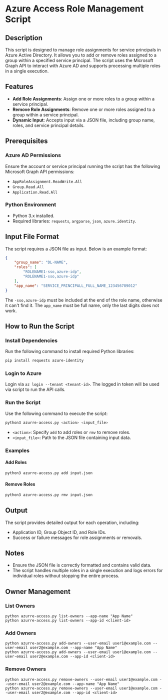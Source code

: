 # Azure Access Role Management Script

## Description
This script is designed to manage role assignments for service principals in Azure Active Directory. It allows you to add or remove roles assigned to a group within a specified service principal. The script uses the Microsoft Graph API to interact with Azure AD and supports processing multiple roles in a single execution.

## Features
- **Add Role Assignments**: Assign one or more roles to a group within a service principal.
- **Remove Role Assignments**: Remove one or more roles assigned to a group within a service principal.
- **Dynamic Input**: Accepts input via a JSON file, including group name, roles, and service principal details.

## Prerequisites

### Azure AD Permissions
Ensure the account or service principal running the script has the following Microsoft Graph API permissions:
- `AppRoleAssignment.ReadWrite.All`
- `Group.Read.All`
- `Application.Read.All`

### Python Environment
- Python 3.x installed.
- Required libraries: `requests`, `argparse`, `json`, `azure.identity`.

## Input File Format
The script requires a JSON file as input. Below is an example format:

```json
{
    "group_name": "DL-NAME",
    "roles": [
        "ROLENAME1-sso,azure-idp",
        "ROLENAME1-sso,azure-idp"
    ],
    "app_name": "SERVICE_PRINCIPALL_FULL_NAME_123456789012"
}
```

The `-sso,azure-idp` must be included at the end of the role name, otherwise it can't find it.
The `app_name` must be full name, only the last digits does not work.

## How to Run the Script

### Install Dependencies
Run the following command to install required Python libraries:

```bash
pip install requests azure-identity
```

### Login to Azure
Login via `az login --tenant <tenant-id>`.
The logged in token will be used via script to run the API calls.


### Run the Script
Use the following command to execute the script:

```bash
python3 azurre-access.py <action> <input_file>
```

- `<action>`: Specify `add` to add roles or `rmv` to remove roles.
- `<input_file>`: Path to the JSON file containing input data.

### Examples

#### Add Roles
```bash
python3 azurre-access.py add input.json
```

#### Remove Roles
```bash
python3 azurre-access.py rmv input.json
```

## Output
The script provides detailed output for each operation, including:
- Application ID, Group Object ID, and Role IDs.
- Success or failure messages for role assignments or removals.

## Notes
- Ensure the JSON file is correctly formatted and contains valid data.
- The script handles multiple roles in a single execution and logs errors for individual roles without stopping the entire process.

## Owner Management

### List Owners
```
python azurre-access.py list-owners --app-name "App Name"
python azurre-access.py list-owners --app-id <client-id>
```

### Add Owners
```
python azurre-access.py add-owners --user-email user1@example.com --user-email user2@example.com --app-name "App Name"
python azurre-access.py add-owners --user-email user1@example.com --user-email user2@example.com --app-id <client-id>
```

### Remove Owners
```
python azurre-access.py remove-owners --user-email user1@example.com --user-email user2@example.com --app-name "App Name"
python azurre-access.py remove-owners --user-email user1@example.com --user-email user2@example.com --app-id <client-id>
```
